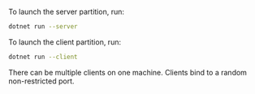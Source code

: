To launch the server partition, run:
```sh
dotnet run --server
```

To launch the client partition, run:
```sh
dotnet run --client
```

There can be multiple clients on one machine. Clients bind to a random non-restricted port.
